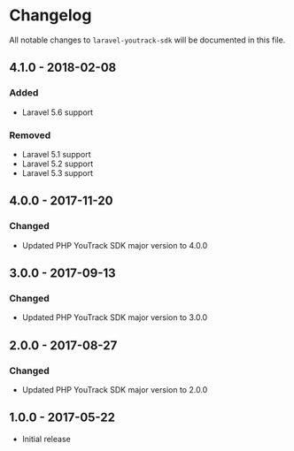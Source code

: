 # Changelog

All notable changes to `laravel-youtrack-sdk` will be documented in this file.

## 4.1.0 - 2018-02-08

### Added

- Laravel 5.6 support

### Removed

- Laravel 5.1 support
- Laravel 5.2 support
- Laravel 5.3 support

## 4.0.0 - 2017-11-20

### Changed

- Updated PHP YouTrack SDK major version to 4.0.0

## 3.0.0 - 2017-09-13

### Changed

- Updated PHP YouTrack SDK major version to 3.0.0

## 2.0.0 - 2017-08-27

### Changed

- Updated PHP YouTrack SDK major version to 2.0.0

## 1.0.0 - 2017-05-22

- Initial release

